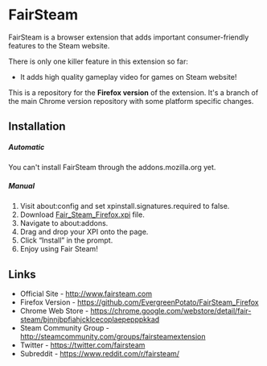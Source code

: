# FairSteam
FairSteam is a browser extension that adds important consumer-friendly features to the Steam website.

There is only one killer feature in this extension so far: 
* It adds high quality gameplay video for games on Steam website! 

This is a repository for the **Firefox version** of the extension. It's a branch of the main Chrome version repository with some platform specific changes. 

## Installation

##### Automatic
You can't install FairSteam through the addons.mozilla.org yet. 

##### Manual

1. Visit about:config and set xpinstall.signatures.required to false.
2. Download [Fair_Steam_Firefox.xpi](https://github.com/EvergreenPotato/Fair_Steam_Firefox/blob/master/Fair_Steam_Firefox.xpi) file.
3. Navigate to about:addons.
4. Drag and drop your XPI onto the page.
5. Click “Install” in the prompt.
6. Enjoy using Fair Steam!


## Links

- Official Site - http://www.fairsteam.com
- Firefox Version - https://github.com/EvergreenPotato/FairSteam_Firefox
- Chrome Web Store - https://chrome.google.com/webstore/detail/fair-steam/bjnnjbpfiahjcklcecoplaepepppkkad
- Steam Community Group - http://steamcommunity.com/groups/fairsteamextension
- Twitter - https://twitter.com/fairsteam
- Subreddit - https://www.reddit.com/r/fairsteam/